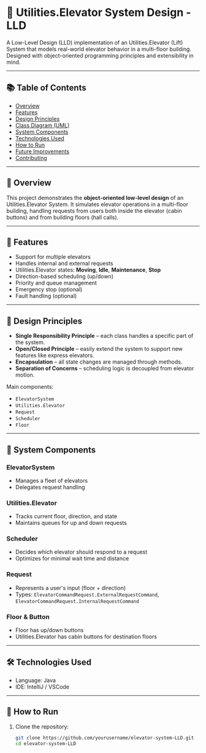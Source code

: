# 🚀 Utilities.Elevator System Design - LLD

A Low-Level Design (LLD) implementation of an Utilities.Elevator (Lift) System that models real-world elevator behavior in a multi-floor building. Designed with object-oriented programming principles and extensibility in mind.

---

## 📚 Table of Contents

- [Overview](#overview)
- [Features](#features)
- [Design Principles](#design-principles)
- [Class Diagram (UML)](#class-diagram-uml)
- [System Components](#system-components)
- [Technologies Used](#technologies-used)
- [How to Run](#how-to-run)
- [Future Improvements](#future-improvements)
- [Contributing](#contributing)

---

## 🧾 Overview

This project demonstrates the **object-oriented low-level design** of an Utilities.Elevator System. It simulates elevator operations in a multi-floor building, handling requests from users both inside the elevator (cabin buttons) and from building floors (hall calls).

---

## 🎯 Features

- Support for multiple elevators
- Handles internal and external requests
- Utilities.Elevator states: **Moving**, **Idle**, **Maintenance**, **Stop**
- Direction-based scheduling (up/down)
- Priority and queue management
- Emergency stop (optional)
- Fault handling (optional)

---

## 🧠 Design Principles

- **Single Responsibility Principle** – each class handles a specific part of the system.
- **Open/Closed Principle** – easily extend the system to support new features like express elevators.
- **Encapsulation** – all state changes are managed through methods.
- **Separation of Concerns** – scheduling logic is decoupled from elevator motion.


Main components:

- `ElevatorSystem`
- `Utilities.Elevator`
- `Request`
- `Scheduler`
- `Floor`

---

## 🧩 System Components

### ElevatorSystem
- Manages a fleet of elevators
- Delegates request handling

### Utilities.Elevator
- Tracks current floor, direction, and state
- Maintains queues for up and down requests

### Scheduler
- Decides which elevator should respond to a request
- Optimizes for minimal wait time and distance

### Request
- Represents a user's input (floor + direction)
- Types: `ElevatorCommandRequest.ExternalRequestCommand`, `ElevatorCommandRequest.InternalRequestCommand`

### Floor & Button
- Floor has up/down buttons
- Utilities.Elevator has cabin buttons for destination floors

---

## 🛠 Technologies Used

- Language: Java 
- IDE: IntelliJ / VSCode
---

## 🚀 How to Run

1. Clone the repository:
   ```bash
   git clone https://github.com/yourusername/elevator-system-LLD.git
   cd elevator-system-LLD
